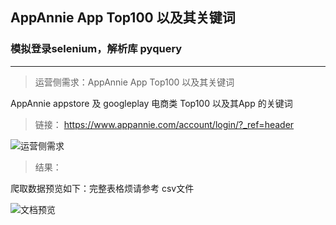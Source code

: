 ## AppAnnie App Top100 以及其关键词
###  模拟登录selenium，解析库 pyquery

---

> 运营侧需求：AppAnnie App Top100 以及其关键词

AppAnnie appstore 及 googleplay 电商类 Top100 以及其App 的关键词

> 链接：
https://www.appannie.com/account/login/?_ref=header

![运营侧需求](https://s2.ax1x.com/2019/09/04/nEhjEj.png)

> 结果：

爬取数据预览如下：完整表格烦请参考 csv文件

![文档预览](https://s2.ax1x.com/2019/09/04/nEfx1K.jpg)





